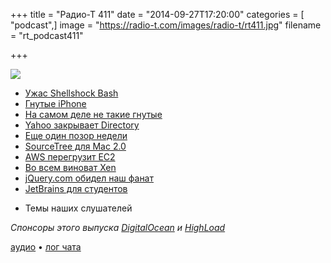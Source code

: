 +++
title = "Радио-Т 411"
date = "2014-09-27T17:20:00"
categories = [ "podcast",]
image = "https://radio-t.com/images/radio-t/rt411.jpg"
filename = "rt_podcast411"

+++

![](https://radio-t.com/images/radio-t/rt411.jpg)

* [Ужас Shellshock Bash](http://www.troyhunt.com/2014/09/everything-you-need-to-know-about.html)
* [Гнутые iPhone](http://www.bbc.co.uk/news/technology-29331349)
* [На самом деле не такие гнутые](http://www.iphoneincanada.ca/news/consumer-reports-iphone-6-not-as-bendy-as-believed-new-uncut-6-plus-bend-test-video/)
* [Yahoo закрывает Directory](http://prsm.tc/yx86F4)
* [Еще один позор недели](http://www.cultofmac.com/297693/hey-apple-happened-just-works/)
* [SourceTree для Mac 2.0](http://blog.sourcetreeapp.com/2014/09/25/sourcetree-for-mac-2-0-released/)
* [AWS перегрузит EC2](http://www.zdnet.com/aws-users-fret-over-downtime-ahead-of-amazons-massive-ec2-reboot-7000034041/)
* [Во всем виноват Xen](http://gigaom.com/2014/09/25/amazon-confirms-that-ec2-reboots-are-due-to-xen-issues/)
* [jQuery.com обидел наш фанат](http://www.zdnet.com/was-jquery-hacked-7000034009/)
* [JetBrains для студентов](http://blog.jetbrains.com/blog/2014/09/23/jetbrains-makes-its-products-free-for-students/)
- Темы наших слушателей

_Спонсоры этого выпуска [DigitalOcean](https://do.co/radiot) и [HighLoad](http://highload.ru/radio-t/)_

[аудио](https://cdn.radio-t.com/rt_podcast411.mp3) • [лог чата](http://chat.radio-t.com/logs/radio-t-411.html)
<audio src="https://cdn.radio-t.com/rt_podcast411.mp3" preload="none"></audio>
